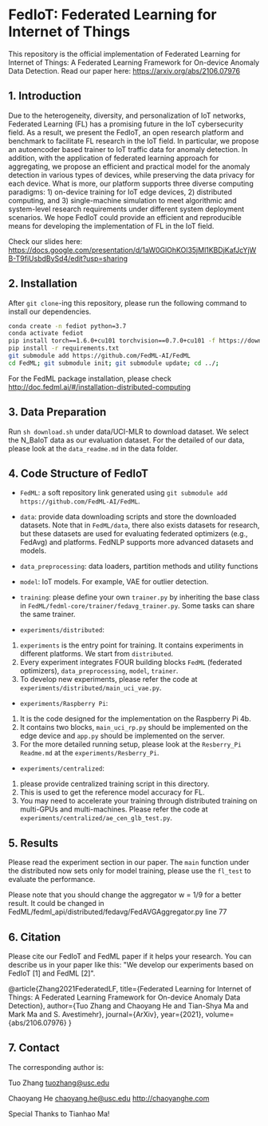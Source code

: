 # FedIoT: Federated Learning for Internet of Things
 
<!-- This is FedIoT, an application ecosystem for federated IoT based on FedML framework (https://github.com/FedML-AI/FedML). -->

This repository is the official implementation of Federated Learning for Internet of Things: A Federated Learning Framework for On-device Anomaly Data Detection.
Read our paper here: https://arxiv.org/abs/2106.07976
## 1. Introduction

Due to the heterogeneity, diversity, and personalization of IoT networks, Federated Learning (FL) has a promising future in the IoT cybersecurity field. As a result, we present the FedIoT, an open research platform and benchmark to facilitate FL research in the IoT field. In particular, we propose an autoencoder based trainer to IoT traffic data for anomaly detection. In addition, with the application of federated learning approach for aggregating, we propose an efficient and practical model for the anomaly detection in various types of devices, while preserving the data privacy for each device. What is more, our platform supports three diverse computing paradigms: 1) on-device training for IoT edge devices, 2) distributed computing, and 3) single-machine simulation to meet algorithmic and system-level research requirements under different system deployment scenarios. We hope FedIoT could provide an efficient and reproducible means for developing the implementation of FL in the IoT field. 

Check our slides here: https://docs.google.com/presentation/d/1aW0GlOhKOl35jMl1KBDjKafJcYjWB-T9fiUsbdBySd4/edit?usp=sharing

## 2. Installation

<!-- http://doc.fedml.ai/#/installation -->
After `git clone`-ing this repository, please run the following command to install our dependencies.

```bash
conda create -n fediot python=3.7
conda activate fediot
pip install torch==1.6.0+cu101 torchvision==0.7.0+cu101 -f https://download.pytorch.org/whl/torch_stable.html
pip install -r requirements.txt 
git submodule add https://github.com/FedML-AI/FedML
cd FedML; git submodule init; git submodule update; cd ../;
```
For the FedML package installation, please check http://doc.fedml.ai/#/installation-distributed-computing


## 3. Data Preparation

Run ```sh download.sh``` under data/UCI-MLR to download dataset.
We select the N_BaIoT data as our evaluation dataset. For the detailed of our data, please look at the `data_readme.md` in the data folder.

## 4. Code Structure of FedIoT

- `FedML`: a soft repository link generated using `git submodule add https://github.com/FedML-AI/FedML`.


- `data`: provide data downloading scripts and store the downloaded datasets.
Note that in `FedML/data`, there also exists datasets for research, but these datasets are used for evaluating federated optimizers (e.g., FedAvg) and platforms.
FedNLP supports more advanced datasets and models.

- `data_preprocessing`: data loaders, partition methods and utility functions

- `model`: IoT models. For example, VAE for outlier detection.

- `training`: please define your own `trainer.py` by inheriting the base class in `FedML/fedml-core/trainer/fedavg_trainer.py`.
Some tasks can share the same trainer.

- `experiments/distributed`: 
1. `experiments` is the entry point for training. It contains experiments in different platforms. We start from `distributed`.
2. Every experiment integrates FOUR building blocks `FedML` (federated optimizers), `data_preprocessing`, `model`, `trainer`.
3. To develop new experiments, please refer the code at `experiments/distributed/main_uci_vae.py`.

- `experiments/Raspberry Pi`: 
1. It is the code designed for the implementation on the Raspberry Pi 4b.
2. It contains two blocks, `main_uci_rp.py` should be implemented on the edge device and `app.py` should be implemented on the server.
3. For the more detailed running setup, please look at the `Resberry_Pi Readme.md` at the `experiments/Resberry_Pi`.

- `experiments/centralized`: 
1. please provide centralized training script in this directory. 
2. This is used to get the reference model accuracy for FL. 
3. You may need to accelerate your training through distributed training on multi-GPUs and multi-machines. Please refer the code at `experiments/centralized/ae_cen_glb_test.py`.

## 5. Results

Please read the experiment section in our paper. The `main` function under the distributed now sets only for model training, please use the `fl_test` to evaluate the performance.

Please note that you should change the aggregator w = 1/9 for a better result. It could be changed in FedML/fedml_api/distributed/fedavg/FedAVGAggregator.py line 77

## 6. Citation
Please cite our FedIoT and FedML paper if it helps your research.
You can describe us in your paper like this: "We develop our experiments based on FedIoT [1] and FedML [2]".

@article{Zhang2021FederatedLF,
  title={Federated Learning for Internet of Things: A Federated Learning Framework for On-device Anomaly Data Detection},
  author={Tuo Zhang and Chaoyang He and Tian-Shya Ma and Mark Ma and S. Avestimehr},
  journal={ArXiv},
  year={2021},
  volume={abs/2106.07976}
}

## 7. Contact

The corresponding author is:

Tuo Zhang
tuozhang@usc.edu

Chaoyang He
chaoyang.he@usc.edu
http://chaoyanghe.com

Special Thanks to Tianhao Ma!
